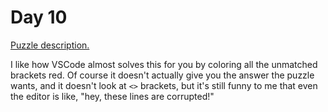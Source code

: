 # Day 10

[Puzzle description.](https://adventofcode.com/2021/day/10)

I like how VSCode almost solves this for you by coloring all the unmatched brackets red. Of course
it doesn't actually give you the answer the puzzle wants, and it doesn't look at `<>` brackets, but
it's still funny to me that even the editor is like, "hey, these lines are corrupted!"

